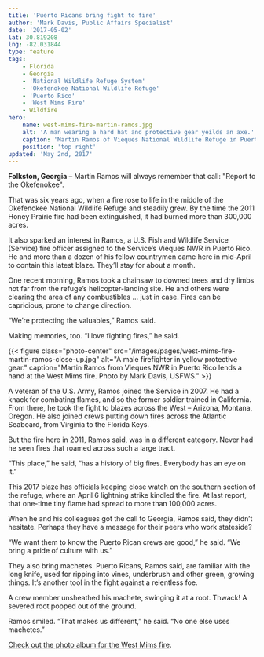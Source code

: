 ```yaml
---
title: 'Puerto Ricans bring fight to fire'
author: 'Mark Davis, Public Affairs Specialist'
date: '2017-05-02'
lat: 30.819208
lng: -82.031844
type: feature
tags:
    - Florida
    - Georgia
    - 'National Wildlife Refuge System'
    - 'Okefenokee National Wildlife Refuge'
    - 'Puerto Rico'
    - 'West Mims Fire'
    - Wildfire
hero:
    name: west-mims-fire-martin-ramos.jpg
    alt: 'A man wearing a hard hat and protective gear yeilds an axe.'
    caption: 'Martin Ramos of Vieques National Wildlife Refuge in Puerto Rico lends a hand at the West Mims fire. Photo by Mark Davis, USFWS.'
    position: 'top right'
updated: 'May 2nd, 2017'
---
```


**Folkston, Georgia** – Martin Ramos will always remember that call: "Report to the Okefenokee".

That was six years ago, when a fire rose to life in the middle of the Okefenokee National Wildlife Refuge and steadily grew. By the time the 2011 Honey Prairie fire had been extinguished, it had burned more than 300,000 acres.

It also sparked an interest in Ramos, a U.S. Fish and Wildlife Service (Service) fire officer assigned to the Service’s Vieques NWR in Puerto Rico. He and more than a dozen of his fellow countrymen came here in mid-April to contain this latest blaze. They’ll stay for about a month.

One recent morning, Ramos took a chainsaw to downed trees and dry limbs not far from the refuge’s helicopter-landing site. He and others were clearing the area of any combustibles … just in case. Fires can be capricious, prone to change direction.

“We’re protecting the valuables,” Ramos said.

Making memories, too. “I love fighting fires,” he said.

{{< figure class="photo-center" src="/images/pages/west-mims-fire-martin-ramos-close-up.jpg" alt="A male firefighter in yellow protective gear." caption="Martin Ramos from Vieques NWR in Puerto Rico lends a hand at the West Mims fire. Photo by Mark Davis, USFWS." >}}

A veteran of the U.S. Army, Ramos joined the Service in 2007. He had a knack for combating flames, and so the former soldier trained in California. From there, he took the fight to blazes across the West – Arizona, Montana, Oregon. He also joined crews putting down fires across the Atlantic Seaboard, from Virginia to the Florida Keys.

But the fire here in 2011, Ramos said, was in a different category. Never had he seen fires that roamed across such a large tract.

“This place,” he said, “has a history of big fires. Everybody has an eye on it.”

This 2017 blaze has officials keeping close watch on the southern section of the refuge, where an April 6 lightning strike kindled the fire. At last report, that one-time tiny flame had spread to more than 100,000 acres.

When he and his colleagues got the call to Georgia, Ramos said, they didn’t hesitate.  Perhaps they have a message for their peers who work stateside?

“We want them to know the Puerto Rican crews are good,” he said. “We bring a pride of culture with us.”

They also bring machetes. Puerto Ricans, Ramos said, are familiar with the long knife, used for ripping into vines, underbrush and other green, growing things. It’s another tool in the fight against a relentless foe.

A crew member unsheathed his machete, swinging it at a root. Thwack! A severed root popped out of the ground.

Ramos smiled. “That makes us different,” he said. “No one else uses machetes.”

[Check out the photo album for the West Mims fire](https://flic.kr/s/aHskYNQwMb).
